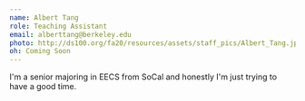 ```yaml
---
name: Albert Tang
role: Teaching Assistant
email: alberttang@berkeley.edu
photo: http://ds100.org/fa20/resources/assets/staff_pics/Albert_Tang.jpg
oh: Coming Soon
---
```


I'm a senior majoring in EECS from SoCal and honestly I'm just trying to have a good time.
